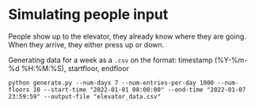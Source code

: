 # Simulating people input

People show up to the elevator, they already know where they are going.
When they arrive, they either press up or down.

Generating data for a week as a `.csv` on the format:
timestamp (%Y-%m-%d %H:%M:%S), startfloor, endfloor

`python generate.py --num-days 7 --num-entries-per-day 1000 --num-floors 10 --start-time "2022-01-01 08:00:00" --end-time "2022-01-07 23:59:59" --output-file "elevator_data.csv"`
